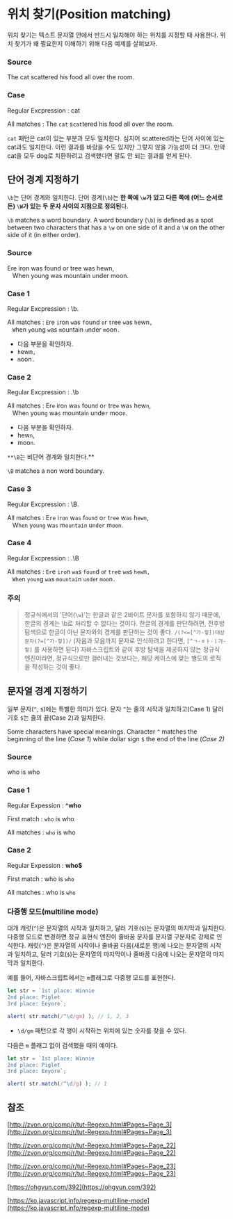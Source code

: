 # 위치 찾기(Position matching)

위치 찾기는 텍스트 문자열 안에서 반드시 일치해야 하는 위치를 지정할 때 사용한다. 위치 찾기가 왜 필요한지 이해하기 위해 다음 예제를 살펴보자.

### Source

The cat scattered his food all over the room.

### Case

Regular Excpression : cat

All matches : The `cat` s`cat`tered his food all over the room.

`cat` 패턴은 cat이 있는 부분과 모두 일치한다. 심지어 scattered라는 단어 사이에 있는 cat과도 일치한다. 이런 결과를 바랐을 수도 있지만 그렇지 않을 가능성이 더 크다. 만약 cat을 모두 dog로 치환하려고 검색했다면 말도 안 되는 결과를 얻게 된다.

## 단어 경계 지정하기

`\b`는 단어 경계와 일치한다. 단어 경계(`\b`)는 **한 쪽에 `\w`가 있고 다른 쪽에 (어느 순서로든) `\W`가 있는 두 문자 사이의 지점으로 정의된**다.

`\b` matches a word boundary. A word boundary (`\b`) is defined as a spot between two characters that has a `\w` on one side of it and a `\W` on the other side of it (in either order).

### Source

Ere iron was found or tree was hewn,    When young was mountain under moon.

### Case 1

Regular Excpression : \b.

All matches : `E`re `i`ron `w`as `f`ound `o`r `t`ree `w`as `h`ewn`,`    `W`hen `y`oung `w`as `m`ountain `u`nder `m`oon`.`

- 다음 부분을 확인하자.
- `h`ewn`,`
- `m`oon`.`

### Case 2

Regular Excpression : .\b

All matches : Er`e` iro`n` wa`s` foun`d` o`r` tre`e` wa`s` hew`n`,    Whe`n` youn`g` wa`s` mountai`n` unde`r` moo`n`.

- 다음 부분을 확인하자.
- hew`n`,
- moo`n`.

`**\B`는 비단어 경계와 일치한다.**

`\B` matches a non word boundary.

### Case 3

Regular Excpression : \B.

All matches : E`re` i`ron` w`as` f`ound` o`r` t`ree` w`as` h`ewn`,    W`hen` y`oung` w`as` m`ountain` u`nder` m`oon`.

### Case 4

Regular Excpression : .\B

All matches : `Er`e `iro`n `wa`s `foun`d `o`r `tre`e `wa`s `hew`n`,`    `Whe`n `youn`g `wa`s `mountai`n `unde`r `moo`n`.`

### 주의

> 정규식에서의 '단어(`\w`)'는 한글과 같은 2바이트 문자를 포함하지 않기 때문에, 한글의 경계는 \b로 처리할 수 없다는 것이다. 한글의 경계를 판단하려면, 전후방탐색으로 한글이 아닌 문자와의 경계를 판단하는 것이 좋다. `/(?<=[^가-힣])대상문자(?=[^가-힣])/` (자음과 모음까지 문자로 인식하려고 한다면, `[^ㄱ-ㅎㅏ-ㅣ가-힣]` 를 사용하면 된다) 자바스크립트와 같이 후방 탐색을 제공하지 않는 정규식 엔진이라면, 정규식으로만 걸러내는 것보다는, 해당 케이스에 맞는 별도의 로직을 작성하는 것이 좋다.
> 

## 문자열 경계 지정하기

일부 문자(`^`, `$`)에는 특별한 의미가 있다. 문자 `^`는 줄의 시작과 일치하고(Case 1) 달러 기호 `$`는 줄의 끝(Case 2)과 일치한다.

Some characters have special meanings. Character `^` matches the beginning of the line (*Case 1*) while dollar sign `$` the end of the line (*Case 2)*

### Source

who is who

### Case 1

Regular Expession : **^who**

First match : `who` is who

All matches : `who` is who

### Case 2

Regular Expession : **who$**

First match : who is `who`

All matches : who is `who`

### 다중행 모드(multiline mode)

대개 캐럿(`^`)은 문자열의 시작과 일치하고, 달러 기호(`$`)는 문자열의 마지막과 일치한다. 다중행 모드로 변경하면 정규 표현식 엔진이 줄바꿈 문자를 문자열 구분자로 강제로 인식한다. 캐럿(`^`)은 문자열의 시작이나 줄바꿈 다음(새로운 행)에 나오는 문자열의 시작과 일치하고, 달러 기호(`$`)는 문자열의 마지막이나 줄바꿈 다음에 나오는 문자열의 마지막과 일치한다.

예를 들어, 자바스크립트에서는 `m`플래그로 다중행 모드를 표현한다.

```jsx
let str = `1st place: Winnie
2nd place: Piglet
3rd place: Eeyore`;

alert( str.match(/^\d/gm) ); // 1, 2, 3
```

- `\d/gm` 패턴으로 각 행이 시작하는 위치에 있는 숫자를 찾을 수 있다.

다음은 `m` 플래그 없이 검색했을 때의 예이다.

```jsx
let str = `1st place: Winnie
2nd place: Piglet
3rd place: Eeyore`;

alert( str.match(/^\d/g) ); // 1
```

## 참조

[http://zvon.org/comp/r/tut-Regexp.html#Pages~Page_3](http://zvon.org/comp/r/tut-Regexp.html#Pages~Page_3)

[http://zvon.org/comp/r/tut-Regexp.html#Pages~Page_22](http://zvon.org/comp/r/tut-Regexp.html#Pages~Page_22)

[http://zvon.org/comp/r/tut-Regexp.html#Pages~Page_23](http://zvon.org/comp/r/tut-Regexp.html#Pages~Page_23)

[https://ohgyun.com/392](https://ohgyun.com/392)

[https://ko.javascript.info/regexp-multiline-mode](https://ko.javascript.info/regexp-multiline-mode)
